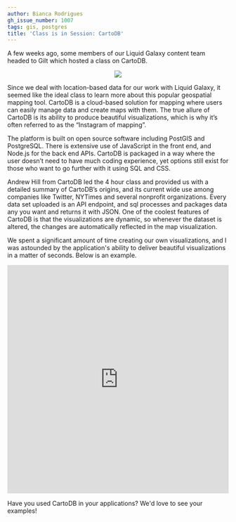 ```yaml
---
author: Bianca Rodrigues
gh_issue_number: 1007
tags: gis, postgres
title: 'Class is in Session: CartoDB'
---
```




A few weeks ago, some members of our Liquid Galaxy content team headed to Gilt which hosted a class on CartoDB.  

<div class="separator" style="clear: both; text-align: center;"><a href="/blog/2014/06/30/class-is-in-session-cartodb/image-0-big.jpeg" imageanchor="1" style="margin-left: 1em; margin-right: 1em;"><img border="0" src="/blog/2014/06/30/class-is-in-session-cartodb/image-0.jpeg"/></a></div>

Since we deal with location-based data for our work with Liquid Galaxy, it seemed like the ideal class to learn more about this popular geospatial mapping tool.  CartoDB is a cloud-based solution for mapping where users can easily manage data and create maps with them. The true allure of CartoDB is its ability to produce beautiful visualizations, which is why it’s often referred to as the “Instagram of mapping”. 

The platform is built on open source software including PostGIS and PostgreSQL. There is extensive use of JavaScript in the front end, and Node.js for the back end APIs. CartoDB is packaged in a way where the user doesn’t need to have much coding experience, yet options still exist for those who want to go further with it using SQL and CSS.      

Andrew Hill from CartoDB led the 4 hour class and provided us with a detailed summary of CartoDB’s origins, and its current wide use among companies like Twitter, NYTimes and several nonprofit organizations.  Every data set uploaded is an API endpoint, and sql processes and packages data any you want and returns it with JSON. One of the coolest features of CartoDB is that the visualizations are dynamic, so whenever the dataset is altered, the changes are automatically reflected in the map visualization.  

We spent a significant amount of time creating our own visualizations, and I was astounded by the application's ability to deliver beautiful visualizations in a matter of seconds. Below is an example.

<iframe allowfullscreen="" frameborder="0" height="520" mozallowfullscreen="" msallowfullscreen="" oallowfullscreen="" src="https://academy51.cartodb.com/viz/a5854ec8-ec3c-11e3-9a4a-0edbca4b5057/embed_map?title=true&description=true&search=false&shareable=true&cartodb_logo=true&layer_selector=false&legends=false&scrollwheel=true&fullscreen=true&sublayer_options=1&sql=" webkitallowfullscreen="" width="100%"></iframe>

Have you used CartoDB in your applications? We'd love to see your examples!


